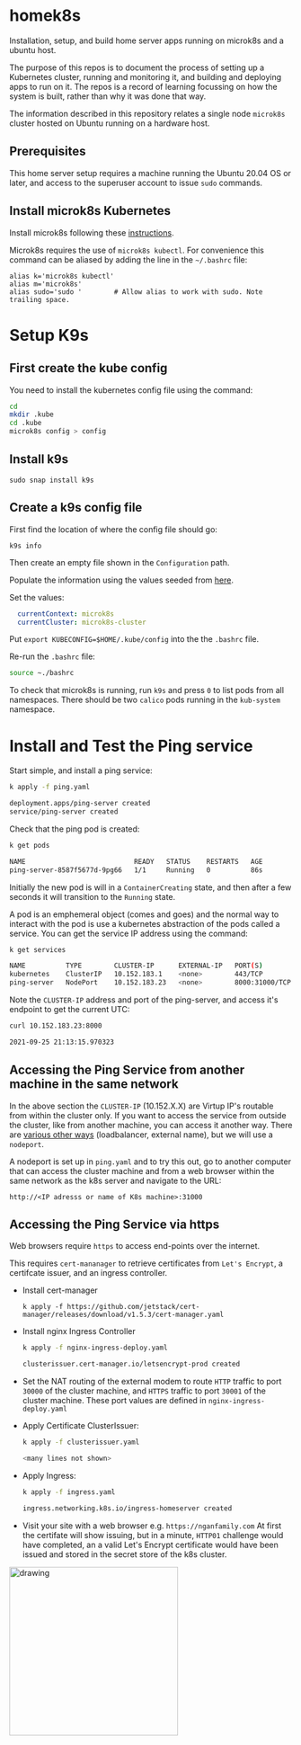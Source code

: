 # homek8s
Installation, setup, and build home server apps running on microk8s and a ubuntu host.

The purpose of this repos is to document the process of setting up a Kubernetes cluster, running  and monitoring it, and building and deploying apps to run on it. The repos is a record of learning focussing on how the system is built, rather than why it was done that way. 

The information described in this repository relates a single node `microk8s` cluster hosted on Ubuntu running on a hardware host. 

## Prerequisites

This home server setup requires a machine running the Ubuntu 20.04 OS or later, and access to the superuser account to issue `sudo` commands. 

## Install microk8s Kubernetes

Install microk8s following these [instructions](https://ubuntu.com/tutorials/install-a-local-kubernetes-with-microk8s#1-overview).

Microk8s requires the use of `microk8s kubectl`. For convenience this command can be aliased by adding the line in the `~/.bashrc` file:

    alias k='microk8s kubectl'
    alias m='microk8s'
    alias sudo='sudo '        # Allow alias to work with sudo. Note trailing space.

# Setup K9s

## First create the kube config
You need to install the kubernetes config file using the command:
```bash
cd 
mkdir .kube
cd .kube
microk8s config > config
```

## Install k9s

`sudo snap install k9s`

## Create a k9s config file

First find the location of where the config file should go:

`k9s info`

Then create an empty file shown in the `Configuration` path.

Populate the information using the values seeded from [here](https://github.com/derailed/k9s#k9s-configuration). 

Set the values:
```yaml
  currentContext: microk8s
  currentCluster: microk8s-cluster
```


Put `export KUBECONFIG=$HOME/.kube/config` into the the `.bashrc` file.

Re-run the `.bashrc` file:
```bash
source ~./bashrc
```

To check that microk8s is running, run `k9s` and  press `0` to list pods from all namespaces. There should be two `calico` pods running in the `kub-system` namespace.

# Install and Test the Ping service

Start simple, and install a ping service:

```bash
k apply -f ping.yaml

deployment.apps/ping-server created
service/ping-server created
```

Check that the ping pod is created:

```bash
k get pods

NAME                           READY   STATUS    RESTARTS   AGE
ping-server-8587f5677d-9pg66   1/1     Running   0          86s
```
Initially the new pod is will in a `ContainerCreating` state, and then after a few seconds it will transition to the `Running` state. 

A pod is an emphemeral object (comes and goes) and the normal way to interact with the pod is use a kubernetes abstraction of the pods called a service. You can get the service IP address using the command:

```bash
k get services

NAME          TYPE        CLUSTER-IP      EXTERNAL-IP   PORT(S)          AGE
kubernetes    ClusterIP   10.152.183.1    <none>        443/TCP          49m
ping-server   NodePort    10.152.183.23   <none>        8000:31000/TCP   39m
```

Note the ``CLUSTER-IP`` address and port of the ping-server, and access it's endpoint to get the current UTC:

```bash
curl 10.152.183.23:8000

2021-09-25 21:13:15.970323
```

## Accessing the Ping Service from another machine in the same network

In the above section the `CLUSTER-IP` (10.152.X.X) are Virtup IP's routable from within the cluster only. If you want to access the service from outside the cluster, like from another machine, you can access it another way. There are [various other ways](https://kubernetes.io/docs/concepts/services-networking/service/#publishing-services-service-types) (loadbalancer, external name), but we will use a `nodeport`.

A nodeport is set up in `ping.yaml` and to try this out, go to another computer that can access the cluster machine and from a web browser within the same network as the k8s server and navigate to the URL:

```
http://<IP adresss or name of K8s machine>:31000
```

## Accessing the Ping Service via https

Web browsers require `https` to access end-points over the internet. 

This requires `cert-mananager` to retrieve certificates from `Let's Encrypt`, a certifcate issuer, and an ingress controller.

- Install cert-manager

    ```
    k apply -f https://github.com/jetstack/cert-manager/releases/download/v1.5.3/cert-manager.yaml
    ```

- Install nginx Ingress Controller

    ```bash
    k apply -f nginx-ingress-deploy.yaml

    clusterissuer.cert-manager.io/letsencrypt-prod created
    ```

- Set the NAT routing of the external modem to route `HTTP` traffic to port `30000` of the cluster machine, and `HTTPS` traffic to port `30001` of the cluster machine.  These port values are defined in `nginx-ingress-deploy.yaml`


- Apply Certificate ClusterIssuer:

    ```bash
    k apply -f clusterissuer.yaml

    <many lines not shown>
    ```

- Apply Ingress:

    ```bash
    k apply -f ingress.yaml

    ingress.networking.k8s.io/ingress-homeserver created
    ```

- Visit your site with a web browser e.g. `https://nganfamily.com` At first the certifate will show issuing, but in a minute, `HTTP01` challenge would have completed, an a valid Let's Encrypt certificate would have been issued and stored in the secret store of the k8s cluster.

<img src="https://user-images.githubusercontent.com/4557674/134793010-61edefdc-5192-4f06-a5ab-6729993ecf69.png" alt="drawing" width="300"/>
